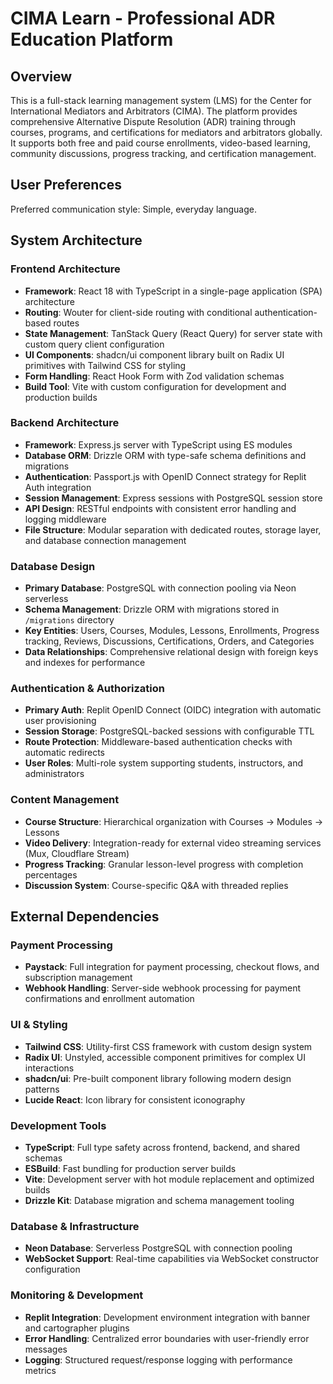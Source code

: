 # CIMA Learn - Professional ADR Education Platform

## Overview

This is a full-stack learning management system (LMS) for the Center for International Mediators and Arbitrators (CIMA). The platform provides comprehensive Alternative Dispute Resolution (ADR) training through courses, programs, and certifications for mediators and arbitrators globally. It supports both free and paid course enrollments, video-based learning, community discussions, progress tracking, and certification management.

## User Preferences

Preferred communication style: Simple, everyday language.

## System Architecture

### Frontend Architecture
- **Framework**: React 18 with TypeScript in a single-page application (SPA) architecture
- **Routing**: Wouter for client-side routing with conditional authentication-based routes
- **State Management**: TanStack Query (React Query) for server state with custom query client configuration
- **UI Components**: shadcn/ui component library built on Radix UI primitives with Tailwind CSS for styling
- **Form Handling**: React Hook Form with Zod validation schemas
- **Build Tool**: Vite with custom configuration for development and production builds

### Backend Architecture
- **Framework**: Express.js server with TypeScript using ES modules
- **Database ORM**: Drizzle ORM with type-safe schema definitions and migrations
- **Authentication**: Passport.js with OpenID Connect strategy for Replit Auth integration
- **Session Management**: Express sessions with PostgreSQL session store
- **API Design**: RESTful endpoints with consistent error handling and logging middleware
- **File Structure**: Modular separation with dedicated routes, storage layer, and database connection management

### Database Design
- **Primary Database**: PostgreSQL with connection pooling via Neon serverless
- **Schema Management**: Drizzle ORM with migrations stored in `/migrations` directory
- **Key Entities**: Users, Courses, Modules, Lessons, Enrollments, Progress tracking, Reviews, Discussions, Certifications, Orders, and Categories
- **Data Relationships**: Comprehensive relational design with foreign keys and indexes for performance

### Authentication & Authorization
- **Primary Auth**: Replit OpenID Connect (OIDC) integration with automatic user provisioning
- **Session Storage**: PostgreSQL-backed sessions with configurable TTL
- **Route Protection**: Middleware-based authentication checks with automatic redirects
- **User Roles**: Multi-role system supporting students, instructors, and administrators

### Content Management
- **Course Structure**: Hierarchical organization with Courses → Modules → Lessons
- **Video Delivery**: Integration-ready for external video streaming services (Mux, Cloudflare Stream)
- **Progress Tracking**: Granular lesson-level progress with completion percentages
- **Discussion System**: Course-specific Q&A with threaded replies

## External Dependencies

### Payment Processing
- **Paystack**: Full integration for payment processing, checkout flows, and subscription management
- **Webhook Handling**: Server-side webhook processing for payment confirmations and enrollment automation

### UI & Styling
- **Tailwind CSS**: Utility-first CSS framework with custom design system
- **Radix UI**: Unstyled, accessible component primitives for complex UI interactions
- **shadcn/ui**: Pre-built component library following modern design patterns
- **Lucide React**: Icon library for consistent iconography

### Development Tools
- **TypeScript**: Full type safety across frontend, backend, and shared schemas
- **ESBuild**: Fast bundling for production server builds
- **Vite**: Development server with hot module replacement and optimized builds
- **Drizzle Kit**: Database migration and schema management tooling

### Database & Infrastructure
- **Neon Database**: Serverless PostgreSQL with connection pooling
- **WebSocket Support**: Real-time capabilities via WebSocket constructor configuration

### Monitoring & Development
- **Replit Integration**: Development environment integration with banner and cartographer plugins
- **Error Handling**: Centralized error boundaries with user-friendly error messages
- **Logging**: Structured request/response logging with performance metrics